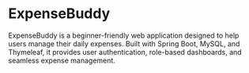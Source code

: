 # ExpenseBuddy
ExpenseBuddy is a beginner-friendly web application designed to help users manage their daily expenses. Built with Spring Boot, MySQL, and Thymeleaf, it provides user authentication, role-based dashboards, and seamless expense management. 
